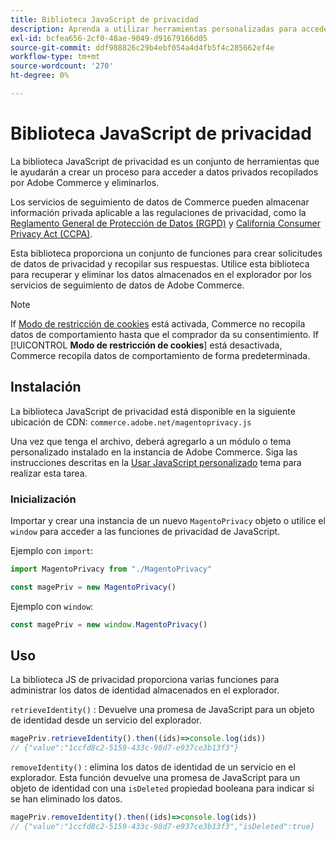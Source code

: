 ```yaml
---
title: Biblioteca JavaScript de privacidad
description: Aprenda a utilizar herramientas personalizadas para acceder a información personal de los clientes y eliminarla, recopilada por Adobe Commerce.
exl-id: bcfea656-2cf0-48ae-9049-d91679166d05
source-git-commit: ddf988826c29b4ebf054a4d4fb5f4c285662ef4e
workflow-type: tm+mt
source-wordcount: '270'
ht-degree: 0%

---
```


<!-- TODO: Remove this topic and redirect to the adobe-privacy-javascript-library.md when the Adobe privacy library has been integrated with Commerce. -->

# Biblioteca JavaScript de privacidad

La biblioteca JavaScript de privacidad es un conjunto de herramientas que le ayudarán a crear un proceso para acceder a datos privados recopilados por Adobe Commerce y eliminarlos.

Los servicios de seguimiento de datos de Commerce pueden almacenar información privada aplicable a las regulaciones de privacidad, como la [Reglamento General de Protección de Datos (RGPD)](gdpr.md) y [California Consumer Privacy Act (CCPA)](ccpa.md).

Esta biblioteca proporciona un conjunto de funciones para crear solicitudes de datos de privacidad y recopilar sus respuestas. Utilice esta biblioteca para recuperar y eliminar los datos almacenados en el explorador por los servicios de seguimiento de datos de Adobe Commerce.

>[!NOTE]
>
>If [Modo de restricción de cookies](https://experienceleague.adobe.com/docs/commerce-admin/start/compliance/privacy/compliance-cookie-law.html) está activada, Commerce no recopila datos de comportamiento hasta que el comprador da su consentimiento. If [!UICONTROL **Modo de restricción de cookies**] está desactivada, Commerce recopila datos de comportamiento de forma predeterminada.

## Instalación

La biblioteca JavaScript de privacidad está disponible en la siguiente ubicación de CDN: `commerce.adobe.net/magentoprivacy.js`

Una vez que tenga el archivo, deberá agregarlo a un módulo o tema personalizado instalado en la instancia de Adobe Commerce. Siga las instrucciones descritas en la [Usar JavaScript personalizado](https://developer.adobe.com/commerce/frontend-core/javascript/custom/) tema para realizar esta tarea.

### Inicialización

Importar y crear una instancia de un nuevo `MagentoPrivacy` objeto o utilice el `window` para acceder a las funciones de privacidad de JavaScript.

Ejemplo con `import`:

```js
import MagentoPrivacy from "./MagentoPrivacy"

const magePriv = new MagentoPrivacy()
```

Ejemplo con `window`:

```js
const magePriv = new window.MagentoPrivacy()
```

## Uso

La biblioteca JS de privacidad proporciona varias funciones para administrar los datos de identidad almacenados en el explorador.

`retrieveIdentity()`
: Devuelve una promesa de JavaScript para un objeto de identidad desde un servicio del explorador.

```js
magePriv.retrieveIdentity().then((ids)=>console.log(ids))
// {"value":"1ccfd8c2-5159-433c-98d7-e937ce3b13f3"}
```

`removeIdentity()`
: elimina los datos de identidad de un servicio en el explorador.
Esta función devuelve una promesa de JavaScript para un objeto de identidad con una `isDeleted` propiedad booleana para indicar si se han eliminado los datos.

```js
magePriv.removeIdentity().then((ids)=>console.log(ids))
// {"value":"1ccfd8c2-5159-433c-98d7-e937ce3b13f3","isDeleted":true}
```
